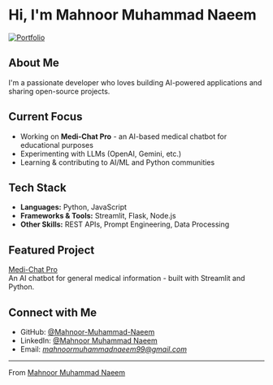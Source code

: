 # Hi, I'm Mahnoor Muhammad Naeem
 <!-- 🔗 **Portfolio:** [mahnoor-portfolio.dev](http://localhost:8080/) -->
[![Portfolio](https://img.shields.io/badge/Portfolio-Visit-blue)](http://localhost:8080/)


## About Me
I'm a passionate developer who loves building AI-powered applications and sharing open-source projects.

## Current Focus
- Working on **Medi-Chat Pro** - an AI-based medical chatbot for educational purposes
- Experimenting with LLMs (OpenAI, Gemini, etc.)
- Learning & contributing to AI/ML and Python communities

## Tech Stack
- **Languages:** Python, JavaScript
- **Frameworks & Tools:** Streamlit, Flask, Node.js
- **Other Skills:** REST APIs, Prompt Engineering, Data Processing

## Featured Project
[Medi-Chat Pro](https://github.com/Mahnoor-Muhammad-Naeem/medi-chat-pro)  
An AI chatbot for general medical information - built with Streamlit and Python.

## Connect with Me
- GitHub: [@Mahnoor-Muhammad-Naeem](https://github.com/Mahnoor-Muhammad-Naeem)
- LinkedIn: [@Mahnoor Muhammad Naeem](https://www.linkedin.com/in/mahnoor-muhammad-naeem/)
- Email: *mahnoormuhammadnaeem99@gmail.com*

---
From [Mahnoor Muhammad Naeem](https://github.com/Mahnoor-Muhammad-Naeem)
